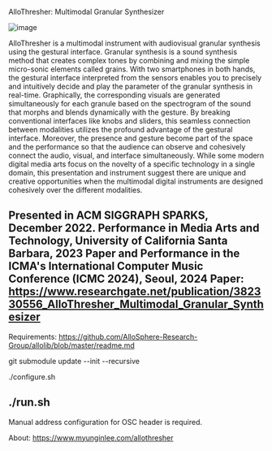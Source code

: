 AlloThresher: Multimodal Granular Synthesizer 

![image](https://github.com/MyunginLee/allo_thresher/assets/31257194/31f82697-1b9f-4bb1-b893-b6755120e8c2)

AlloThresher is a multimodal instrument with audiovisual granular synthesis using the gestural interface. Granular synthesis is a sound synthesis method that creates complex tones by combining and mixing the simple micro-sonic elements called grains. 
With two smartphones in both hands, the gestural interface interpreted from the sensors enables you to precisely and intuitively decide and play the parameter of the granular synthesis in real-time. Graphically, the corresponding visuals are generated simultaneously for each granule based on the spectrogram of the sound that morphs and blends dynamically with the gesture. 
By breaking conventional interfaces like knobs and sliders, this seamless connection between modalities utilizes the profound advantage of the gestural interface. Moreover, the presence and gesture become part of the space and the performance so that the audience can observe and cohesively connect the audio, visual, and interface simultaneously.
While some modern digital media arts focus on the novelty of a specific technology in a single domain, this presentation and instrument suggest there are unique and creative opportunities when the multimodal digital instruments are designed cohesively over the different modalities.

​Presented in ACM SIGGRAPH SPARKS, December 2022.
Performance in Media Arts and Technology, University of California Santa Barbara, 2023
Paper and Performance in the ICMA's International Computer Music Conference (ICMC 2024), Seoul, 2024
Paper: https://www.researchgate.net/publication/382330556_AlloThresher_Multimodal_Granular_Synthesizer
----------------------------------------

Requirements:
https://github.com/AlloSphere-Research-Group/allolib/blob/master/readme.md

git submodule update --init --recursive

./configure.sh

./run.sh
------------------------

Manual address configuration for OSC header is required.

About: https://www.myunginlee.com/allothresher

